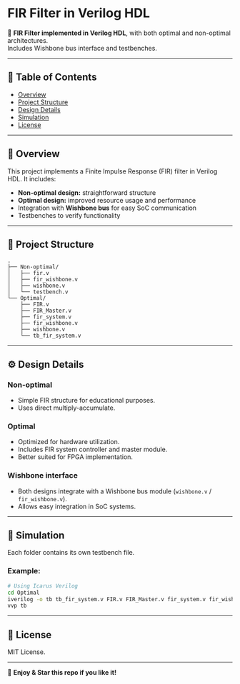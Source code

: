 # FIR Filter in Verilog HDL

🎯 **FIR Filter implemented in Verilog HDL**, with both optimal and non-optimal architectures.  
Includes Wishbone bus interface and testbenches.

---

## 📌 Table of Contents
- [Overview](#overview)
- [Project Structure](#project-structure)
- [Design Details](#design-details)
- [Simulation](#simulation)
- [License](#license)

---

## 🚀 Overview
This project implements a Finite Impulse Response (FIR) filter in Verilog HDL.
It includes:
- **Non-optimal design:** straightforward structure
- **Optimal design:** improved resource usage and performance
- Integration with **Wishbone bus** for easy SoC communication
- Testbenches to verify functionality

---

## 📂 Project Structure
```
.
├── Non-optimal/
│   ├── fir.v
│   ├── fir_wishbone.v
│   ├── wishbone.v
│   └── testbench.v
└── Optimal/
    ├── FIR.v
    ├── FIR_Master.v
    ├── fir_system.v
    ├── fir_wishbone.v
    ├── wishbone.v
    └── tb_fir_system.v
```

---

## ⚙️ Design Details

### Non-optimal
- Simple FIR structure for educational purposes.
- Uses direct multiply-accumulate.

### Optimal
- Optimized for hardware utilization.
- Includes FIR system controller and master module.
- Better suited for FPGA implementation.

### Wishbone interface
- Both designs integrate with a Wishbone bus module (`wishbone.v` / `fir_wishbone.v`).
- Allows easy integration in SoC systems.

---

## 🧪 Simulation
Each folder contains its own testbench file.

### Example:
```bash
# Using Icarus Verilog
cd Optimal
iverilog -o tb tb_fir_system.v FIR.v FIR_Master.v fir_system.v fir_wishbone.v wishbone.v
vvp tb
```

---

## 📜 License
MIT License.

---

🚀 **Enjoy & Star this repo if you like it!**
